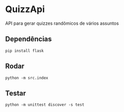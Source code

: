 # QuizzApi
API para gerar quizzes randômicos de vários assuntos

## Dependências
`pip install flask`

## Rodar
`python -m src.index`

## Testar
`python -m unittest discover -s test`